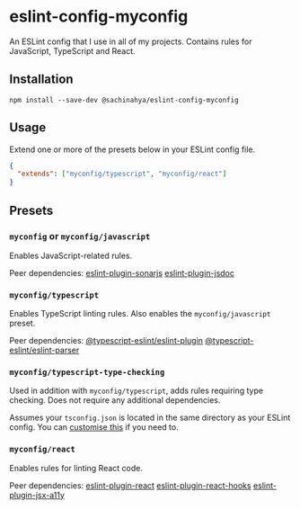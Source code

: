 # eslint-config-myconfig

An ESLint config that I use in all of my projects. Contains rules for JavaScript, TypeScript and
React.

## Installation

```
npm install --save-dev @sachinahya/eslint-config-myconfig
```

## Usage

Extend one or more of the presets below in your ESLint config file.

```json
{
  "extends": ["myconfig/typescript", "myconfig/react"]
}
```

## Presets

### `myconfig` or `myconfig/javascript`

Enables JavaScript-related rules.

Peer dependencies: [eslint-plugin-sonarjs](https://github.com/SonarSource/eslint-plugin-sonarjs)
[eslint-plugin-jsdoc](https://github.com/gajus/eslint-plugin-jsdoc)

### `myconfig/typescript`

Enables TypeScript linting rules. Also enables the `myconfig/javascript` preset.

Peer dependencies: [@typescript-eslint/eslint-plugin](https://github.com/typescript-eslint/typescript-eslint/tree/master/packages/parser)
[@typescript-eslint/eslint-parser](https://github.com/typescript-eslint/typescript-eslint/tree/master/packages/eslint-plugin)

### `myconfig/typescript-type-checking`

Used in addition with `myconfig/typescript`, adds rules requiring type checking. Does not require
any additional dependencies.

Assumes your
`tsconfig.json` is located in the same directory as your ESLint config. You can
[customise this](https://github.com/typescript-eslint/typescript-eslint/blob/master/docs/getting-started/linting/TYPED_LINTING.md)
if you need to.

### `myconfig/react`

Enables rules for linting React code.

Peer dependencies: [eslint-plugin-react](https://github.com/yannickcr/eslint-plugin-react)
[eslint-plugin-react-hooks](https://github.com/facebook/react/tree/master/packages/eslint-plugin-react-hooks)
[eslint-plugin-jsx-a11y](https://www.npmjs.com/package/eslint-plugin-jsx-a11y)
